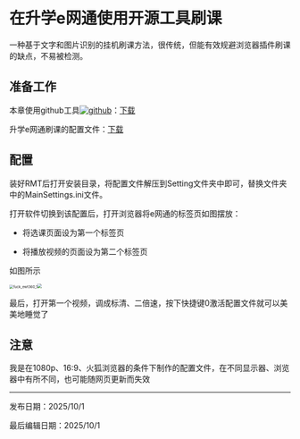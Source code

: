 # 在升学e网通使用开源工具刷课

一种基于文字和图片识别的挂机刷课方法，很传统，但能有效规避浏览器插件刷课的缺点，不易被检测。

## 准备工作

本章使用github工具[![github](https://img.shields.io/badge/github-RMT-blue)](https://github.com/zclucas/RMT)：[下载](/docs/download.md#在升学e网通使用开源工具刷课)

升学e网通刷课的配置文件：[下载](/docs/download.md#在升学e网通使用开源工具刷课)

## 配置

装好RMT后打开安装目录，将配置文件解压到Setting文件夹中即可，替换文件夹中的MainSettings.ini文件。

打开软件切换到该配置后，打开浏览器将e网通的标签页如图摆放：

- 将选课页面设为第一个标签页

- 将播放视频的页面设为第二个标签页

如图所示

<img src="https://i0.hdslb.com/bfs/openplatform/6101d218e4b07b80bd1b59b0c083d9e447edd0a7.png" alt="fuck_ewt360_1" title=":size=50%" style="zoom:45%;" /><img src="https://i0.hdslb.com/bfs/openplatform/2724c955b4927300af8ea5a173294f174a164789.png" style="zoom:50%;" />

最后，打开第一个视频，调成标清、二倍速，按下快捷键0激活配置文件就可以美美地睡觉了

## 注意

我是在1080p、16:9、火狐浏览器的条件下制作的配置文件，在不同显示器、浏览器中有所不同，也可能随网页更新而失效

------

发布日期：2025/10/1

最后编辑日期：2025/10/1
